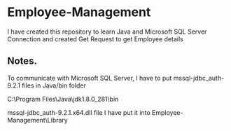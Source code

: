 # Employee-Management
I have created this repository to learn Java and Microsoft SQL Server Connection and created Get Request to get Employee details

## Notes.

To communicate with Microsoft SQL Server, I have to put mssql-jdbc_auth-9.2.1 files
in Java/bin folder

C:\Program Files\Java\jdk1.8.0_281\bin

mssql-jdbc_auth-9.2.1.x64.dll file I have put it into Employee-Management\Library